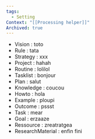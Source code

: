 ```yaml
---
tags:
  - Setting
Context: "[[Processing helper]]"
Archived: true
---
```

- Vision : toto
- Rule : tata
- Strategy : xxx 
- Project : hahah
- Routine : lolilol
- Tasklist : bonjour
- Plan : salut
- Knowledge : coucou
- Howto : hola
- Example : ploupi
- Outcome : pssst
- Task : mear
- Goal : erzaaze
- Ressource : zreatratgea
- ResearchMaterial : enfin fini
